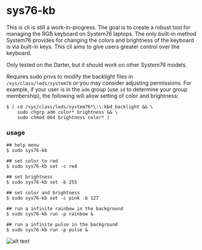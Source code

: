 # sys76-kb
This is cli is still a work-in-progress. The goal is to create a robust tool for managing the RGB keyboard on System76 laptops. The only built-in method System76 provides for changing the colors and brightness of the keyboard is via built-in keys. This cli aims to give users greater control over the keyboard.

Only tested on the Darter, but it should work on other System76 models.

Requires sudo privs to modify the backlight files in `/sys/class/leds/system76` or you may consider adjusting permissions. For example, if your user is in the `adm` group (use `id` to determine your group membership), the following will allow setting of color and brightness:
```
$ ( cd /sys/class/leds/system76*\:\:kbd_backlight && \
    sudo chgrp adm color* brightness && \
    sudo chmod 664 brightness color* )
```

### usage
```
## help menu
$ sudo sys76-kb

## set color to red
$ sudo sys76-kb set -c red

## set brightness
$ sudo sys76-kb set -b 255

## set color and brightness
$ sudo sys76-kb set -c pink -b 127

## run a infinite rainbow in the background
$ sudo sys76-kb run -p rainbow &

## run a infinite pulse in the background
$ sudo sys76-kb run -p pulse &

```

![alt text][loop]

[loop]: https://github.com/bambash/sys76-kb/blob/master/kb.gif "loop"
